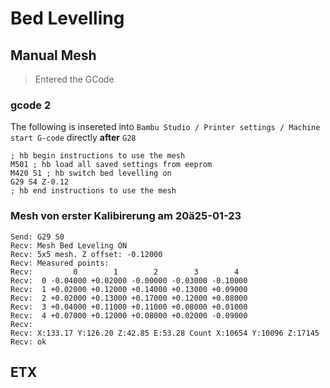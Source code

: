 # Bed Levelling


## Manual Mesh

> Entered the GCode

### gcode 2

The following is insereted into `Bambu Studio / Printer settings / Machine start G-code` directly __after__ `G28`

```gcode
; hb begin instructions to use the mesh
M501 ; hb load all saved settings from eeprom
M420 S1 ; hb switch bed levelling on
G29 S4 Z-0.12
; hb end instructions to use the mesh
```

### Mesh von erster Kalibirerung am 20ä25-01-23

```gcode
Send: G29 S0
Recv: Mesh Bed Leveling ON
Recv: 5x5 mesh. Z offset: -0.12000
Recv: Measured points:
Recv:         0        1        2        3        4
Recv:  0 -0.04000 +0.02000 -0.00000 -0.03000 -0.10000
Recv:  1 +0.02000 +0.12000 +0.14000 +0.13000 +0.09000
Recv:  2 +0.02000 +0.13000 +0.17000 +0.12000 +0.08000
Recv:  3 +0.04000 +0.11000 +0.11000 +0.08000 +0.01000
Recv:  4 +0.07000 +0.12000 +0.08000 +0.02000 -0.09000
Recv:
Recv: X:133.17 Y:126.20 Z:42.85 E:53.28 Count X:10654 Y:10096 Z:17145
Recv: ok
```

## ETX
